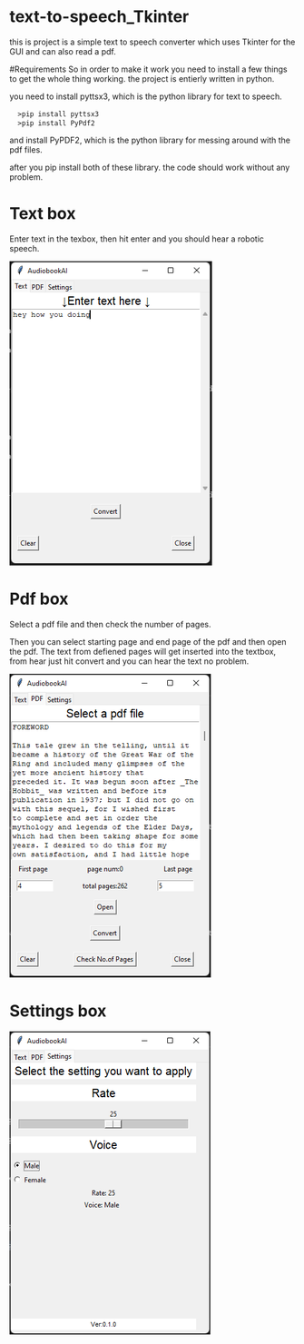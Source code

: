 # text-to-speech_Tkinter
 this is project is a simple text to speech converter which uses Tkinter for the GUI and can also read a pdf.  



#Requirements
So in order to make it work you need to install a few things to get the whole thing working. the project is entierly written in python.

you need to install pyttsx3, which is the python library for text to speech.

      >pip install pyttsx3
      >pip install PyPdf2     

and install PyPDF2, which is the python library for messing around with the pdf files.

after you pip install both of these library. the code should work without any problem.

# Text box
 Enter text in the texbox, then hit enter and you should hear a robotic speech.
 
![](images/text.png)

# Pdf box
Select a pdf file and then check the number of pages. 

Then you can select starting page and end page of the pdf and then open the pdf. The text from defiened pages will get inserted into the textbox, from hear just hit convert and you can hear the text no problem.

![](images/pdf.png)

# Settings box

![](images/settings.png)


